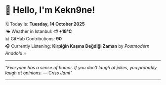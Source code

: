 # 👋 Hello, I'm Kekn9ne!

🗓️ Today is: **Tuesday, 14 October 2025**  
🌤️ Weather in Istanbul: **⛅️  +18°C**  
📊 GitHub Contributions: **90**  
🎧 Currently Listening: **Kirpiğin Kaşına Değdiği Zaman** by *Postmodern Anadolu* 🎶

---

_"Everyone has a sense of humor. If you don't laugh at jokes, you probably laugh at opinions. — *Criss Jami*"_

---
